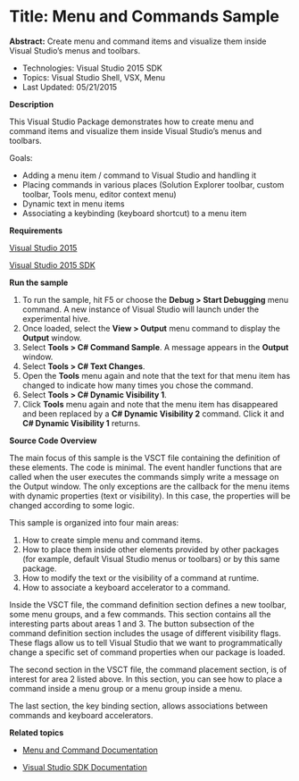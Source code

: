 ﻿

# Title: Menu and Commands Sample
**Abstract:** Create menu and command items and visualize them inside Visual
Studio’s menus and toolbars.

* Technologies: Visual Studio 2015 SDK
* Topics: Visual Studio Shell, VSX, Menu
* Last Updated: 05/21/2015

**Description**

This Visual Studio Package demonstrates how to create menu and command items
and visualize them inside Visual Studio’s menus and toolbars.

Goals:

  * Adding a menu item / command to Visual Studio and handling it 
  * Placing commands in various places (Solution Explorer toolbar, custom toolbar, Tools menu, editor context menu) 
  * Dynamic text in menu items 
  * Associating a keybinding (keyboard shortcut) to a menu item 



**Requirements**

[ Visual Studio 2015 ](http://www.microsoft.com/visualstudio/en-us/try/default.mspx#download)

[ Visual Studio 2015 SDK ](https://www.visualstudio.com/en-us/downloads/visual-studio-2015-downloads-vs.aspx)



**Run the sample**

  1. To run the sample, hit F5 or choose the **Debug &gt; Start Debugging** menu command. A new instance of Visual Studio will launch under the experimental hive. 
  2. Once loaded, select the **View &gt; Output** menu command to display the **Output** window. 
  3. Select **Tools &gt; C# Command Sample**. A message appears in the **Output** window. 
  4. Select **Tools &gt; C# Text Changes**. 
  5. Open the **Tools** menu again and note that the text for that menu item has changed to indicate how many times you chose the command. 
  6. Select **Tools &gt; C# Dynamic Visibility 1**. 
  7. Click **Tools** menu again and note that the menu item has disappeared and been replaced by a **C# Dynamic Visibility 2** command. Click it and **C# Dynamic Visibility 1** returns. 



**Source Code Overview**

The main focus of this sample is the VSCT file containing the definition of
these elements. The code is minimal. The event handler functions that are
called when the user executes the commands simply write a message on the
Output window. The only exceptions are the callback for the menu items with
dynamic properties (text or visibility). In this case, the properties will be
changed according to some logic.

This sample is organized into four main areas:

  1. How to create simple menu and command items. 
  2. How to place them inside other elements provided by other packages (for example, default Visual Studio menus or toolbars) or by this same package. 
  3. How to modify the text or the visibility of a command at runtime. 
  4. How to associate a keyboard accelerator to a command. 



Inside the VSCT file, the command definition section defines a new toolbar,
some menu groups, and a few commands. This section contains all the
interesting parts about areas 1 and 3. The button subsection of the command
definition section includes the usage of different visibility flags. These
flags allow us to tell Visual Studio that we want to programmatically change a
specific set of command properties when our package is loaded.

The second section in the VSCT file, the command placement section, is of
interest for area 2 listed above. In this section, you can see how to place a
command inside a menu group or a menu group inside a menu.

The last section, the key binding section, allows associations between
commands and keyboard accelerators.



**Related topics**

* [ Menu and Command Documentation ](https://msdn.microsoft.com/en-us/library/bb165937(v=vs.140).aspx)

* [ Visual Studio SDK Documentation ](https://msdn.microsoft.com/en-us/library/bb166441(v=vs.140).aspx)



